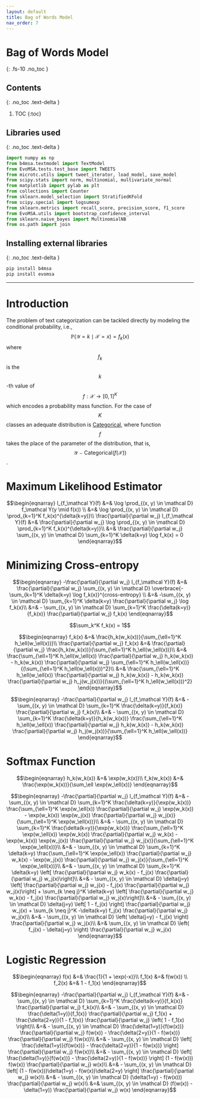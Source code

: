 ```yaml
---
layout: default
title: Bag of Words Model
nav_order: 7
---
```


# Bag of Words Model
{: .fs-10 .no_toc }

## Contents
{: .no_toc .text-delta }

1. TOC
{:toc}

## Libraries used
{: .no_toc .text-delta }
```python
import numpy as np
from b4msa.textmodel import TextModel
from EvoMSA.tests.test_base import TWEETS
from microtc.utils import tweet_iterator, load_model, save_model
from scipy.stats import norm, multinomial, multivariate_normal
from matplotlib import pylab as plt
from collections import Counter
from sklearn.model_selection import StratifiedKFold
from scipy.special import logsumexp
from sklearn.metrics import recall_score, precision_score, f1_score
from EvoMSA.utils import bootstrap_confidence_interval
from sklearn.naive_bayes import MultinomialNB
from os.path import join
```

## Installing external libraries
{: .no_toc .text-delta }

```bash
pip install b4msa
pip install evomsa
```

---

# Introduction

The problem of text categorization can be tackled directly by modeling the conditional probability, i.e., $$\mathbb P(\mathcal Y=k \mid \mathcal X=x)=f_k(x)$$ where $$f_k$$ is the $$k$$-th value of $$f: \mathcal X \rightarrow [0, 1]^K$$ which encodes a probability mass function. For the case of $$K$$ classes an adequate distribution is [Categorical](/NLP-Course/topics/03Collocations/#sec:categorical), where function $$f$$ takes the place of the parameter of the distribution, that is, $$\mathcal Y \sim \textsf{Categorical}(f(\mathcal X))$$.

# Maximum Likelihood Estimator

$$\begin{eqnarray}
l_{f_\mathcal Y}(f) &=& \log \prod_{(x, y) \in \mathcal D} f_\mathcal Y(y \mid f(x)) \\
&=& \log \prod_{(x, y) \in \mathcal D} \prod_{k=1}^K f_k(x)^{\delta(k=y)}\\
\frac{\partial}{\partial w_j} l_{f_\mathcal Y}(f) &=& \frac{\partial}{\partial w_j} \log \prod_{(x, y) \in \mathcal D} \prod_{k=1}^K f_k(x)^{\delta(k=y)}\\
&=& \frac{\partial}{\partial w_j} \sum_{(x, y) \in \mathcal D} \sum_{k=1}^K \delta(k=y) \log f_k(x) = 0
\end{eqnarray}$$



# Minimizing Cross-entropy


$$\begin{eqnarray}
-\frac{\partial}{\partial w_j}  l_{f_\mathcal Y}(f) &=& \frac{\partial}{\partial w_j} \sum_{(x, y) \in \mathcal D} \overbrace{- \sum_{k=1}^K \delta(k=y) \log f_k(x)}^{cross-entropy} \\
&=& -\sum_{(x, y) \in \mathcal D} \sum_{k=1}^K  \delta(k=y) \frac{\partial}{\partial w_j} \log f_k(x)\\
&=& - \sum_{(x, y) \in \mathcal D} \sum_{k=1}^K  \frac{\delta(k=y)}{f_k(x)} \frac{\partial}{\partial w_j} f_k(x)
\end{eqnarray}$$



$$\sum_k^K f_k(x) = 1$$

$$\begin{eqnarray}
f_k(x) &=& \frac{h_k(w_k(x))}{\sum_{\ell=1}^K h_\ell(w_\ell(x))}\\
\frac{\partial}{\partial w_j} f_k(x) &=& \frac{\partial}{\partial w_j} \frac{h_k(w_k(x))}{\sum_{\ell=1}^K h_\ell(w_\ell(x))}\\
&=& \frac{\sum_{\ell=1}^K h_\ell(w_\ell(x)) \frac{\partial}{\partial w_j} h_k(w_k(x)) - h_k(w_k(x)) \frac{\partial}{\partial w_j} \sum_{\ell=1}^K h_\ell(w_\ell(x))}{(\sum_{\ell=1}^K h_\ell(w_\ell(x)))^2}\\
&=& \frac{\sum_{\ell=1}^K h_\ell(w_\ell(x)) \frac{\partial}{\partial w_j} h_k(w_k(x)) - h_k(w_k(x)) \frac{\partial}{\partial w_j} h_j(w_j(x))}{(\sum_{\ell=1}^K h_\ell(w_\ell(x)))^2} 
\end{eqnarray}$$

$$\begin{eqnarray}
-\frac{\partial}{\partial w_j}  l_{f_\mathcal Y}(f) &=& - \sum_{(x, y) \in \mathcal D} \sum_{k=1}^K  \frac{\delta(k=y)}{f_k(x)} \frac{\partial}{\partial w_j} f_k(x)\\
&=& - \sum_{(x, y) \in \mathcal D} \sum_{k=1}^K \frac{\delta(k=y)}{h_k(w_k(x))}   \frac{\sum_{\ell=1}^K h_\ell(w_\ell(x)) \frac{\partial}{\partial w_j} h_k(w_k(x)) - h_k(w_k(x)) \frac{\partial}{\partial w_j} h_j(w_j(x))}{\sum_{\ell=1}^K h_\ell(w_\ell(x))}
\end{eqnarray}$$

# Softmax Function
$$\begin{eqnarray}
h_k(w_k(x)) &=& \exp(w_k(x))\\
f_k(w_k(x)) &=& \frac{\exp(w_k(x))}{\sum_\ell \exp(w_\ell(x))}
\end{eqnarray}$$


$$\begin{eqnarray}
-\frac{\partial}{\partial w_j}  l_{f_\mathcal Y}(f) &=&  - \sum_{(x, y) \in \mathcal D} \sum_{k=1}^K  \frac{\delta(k=y)}{\exp(w_k(x))} \frac{\sum_{\ell=1}^K \exp(w_\ell(x)) \frac{\partial}{\partial w_j} \exp(w_k(x)) - \exp(w_k(x)) \exp(w_j(x)) \frac{\partial}{\partial w_j} w_j(x)}{\sum_{\ell=1}^K \exp(w_\ell(x))}\\
&=& - \sum_{(x, y) \in \mathcal D} \sum_{k=1}^K  \frac{\delta(k=y)}{\exp(w_k(x))} \frac{\sum_{\ell=1}^K \exp(w_\ell(x)) \exp(w_k(x)) \frac{\partial}{\partial w_j} w_k(x) - \exp(w_k(x)) \exp(w_j(x)) \frac{\partial}{\partial w_j} w_j(x)}{\sum_{\ell=1}^K \exp(w_\ell(x))}\\
&=& - \sum_{(x, y) \in \mathcal D} \sum_{k=1}^K  \delta(k=y) \frac{\sum_{\ell=1}^K \exp(w_\ell(x))  \frac{\partial}{\partial w_j} w_k(x) - \exp(w_j(x)) \frac{\partial}{\partial w_j} w_j(x)}{\sum_{\ell=1}^K \exp(w_\ell(x))}\\
&=& - \sum_{(x, y) \in \mathcal D} \sum_{k=1}^K  \delta(k=y) \left[ \frac{\partial}{\partial w_j} w_k(x) - f_j(x) \frac{\partial}{\partial w_j} w_j(x)\right]\\
&=& - \sum_{(x, y) \in \mathcal D}  \delta(j=y) \left[ \frac{\partial}{\partial w_j} w_j(x) - f_j(x) \frac{\partial}{\partial w_j} w_j(x)\right] + \sum_{k \neq j}^K  \delta(k=y) \left[ \frac{\partial}{\partial w_j} w_k(x) - f_j(x) \frac{\partial}{\partial w_j} w_j(x)\right]\\
&=& - \sum_{(x, y) \in \mathcal D}  \delta(j=y) \left[ 1 - f_j(x) \right] \frac{\partial}{\partial w_j} w_j(x) + \sum_{k \neq j}^K  -\delta(k=y) f_j(x) \frac{\partial}{\partial w_j} w_j(x)\\
&=& - \sum_{(x, y) \in \mathcal D}  \left( \delta(j=y) - f_j(x) \right) \frac{\partial}{\partial w_j} w_j(x)\\
&=& \sum_{(x, y) \in \mathcal D}  \left( f_j(x) - \delta(j=y) \right) \frac{\partial}{\partial w_j} w_j(x)
\end{eqnarray}$$

# Logistic Regression

$$\begin{eqnarray}
f(x) &=& \frac{1}{1 + \exp(-x)}\\
f_1(x) &=& f(w(x)) \\
f_2(x) &=& 1 - f_1(x) 
\end{eqnarray}$$

$$\begin{eqnarray}
-\frac{\partial}{\partial w_j}  l_{f_\mathcal Y}(f) &=& - \sum_{(x, y) \in \mathcal D} \sum_{k=1}^K  \frac{\delta(k=y)}{f_k(x)} \frac{\partial}{\partial w_j} f_k(x)\\
&=& - \sum_{(x, y) \in \mathcal D} \frac{\delta(1=y)}{f_1(x)} \frac{\partial}{\partial w_j} f_1(x) + \frac{\delta(2=y)}{1 - f_1(x)} \frac{\partial}{\partial w_j} \left(  1 - f_1(x) \right)\\
&=& - \sum_{(x, y) \in \mathcal D} \frac{\delta(1=y)}{f(w(x))} \frac{\partial}{\partial w_j} f(w(x)) - \frac{\delta(2=y)}{1 - f(w(x))} \frac{\partial}{\partial w_j} f(w(x))\\
&=& - \sum_{(x, y) \in \mathcal D} \left[ \frac{\delta(1=y)}{f(w(x))} - \frac{\delta(2=y)}{1 - f(w(x))} \right] \frac{\partial}{\partial w_j} f(w(x))\\
&=& - \sum_{(x, y) \in \mathcal D} \left[ \frac{\delta(1=y)}{f(w(x))} - \frac{\delta(2=y)}{1 - f(w(x))} \right] (1 - f(w(x))) f(w(x)) \frac{\partial}{\partial w_j} w(x)\\
&=& - \sum_{(x, y) \in \mathcal D} \left[ (1 - f(w(x)))\delta(1=y) - f(w(x))\delta(2=y) \right] \frac{\partial}{\partial w_j} w(x)\\
&=& - \sum_{(x, y) \in \mathcal D} (\delta(1=y) - f(w(x))) \frac{\partial}{\partial w_j} w(x)\\
&=& \sum_{(x, y) \in \mathcal D} (f(w(x)) - \delta(1=y)) \frac{\partial}{\partial w_j} w(x) 
\end{eqnarray}$$